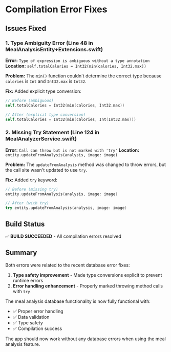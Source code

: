 # Compilation Error Fixes

## Issues Fixed

### 1. Type Ambiguity Error (Line 48 in MealAnalysisEntity+Extensions.swift)
**Error:** `Type of expression is ambiguous without a type annotation`
**Location:** `self.totalCalories = Int32(min(calories, Int32.max))`

**Problem:** The `min()` function couldn't determine the correct type because `calories` is `Int` and `Int32.max` is `Int32`.

**Fix:** Added explicit type conversion:
```swift
// Before (ambiguous)
self.totalCalories = Int32(min(calories, Int32.max))

// After (explicit type conversion)
self.totalCalories = Int32(min(calories, Int(Int32.max)))
```

### 2. Missing Try Statement (Line 124 in MealAnalyzerService.swift)
**Error:** `Call can throw but is not marked with 'try'`
**Location:** `entity.updateFromAnalysis(analysis, image: image)`

**Problem:** The `updateFromAnalysis` method was changed to throw errors, but the call site wasn't updated to use `try`.

**Fix:** Added `try` keyword:
```swift
// Before (missing try)
entity.updateFromAnalysis(analysis, image: image)

// After (with try)
try entity.updateFromAnalysis(analysis, image: image)
```

## Build Status
✅ **BUILD SUCCEEDED** - All compilation errors resolved

## Summary
Both errors were related to the recent database error fixes:
1. **Type safety improvement** - Made type conversions explicit to prevent runtime errors
2. **Error handling enhancement** - Properly marked throwing method calls with `try`

The meal analysis database functionality is now fully functional with:
- ✅ Proper error handling
- ✅ Data validation
- ✅ Type safety
- ✅ Compilation success

The app should now work without any database errors when using the meal analysis feature.